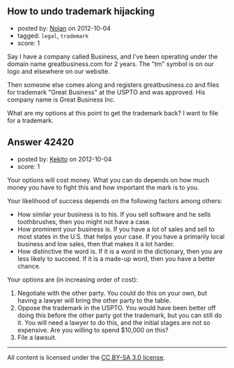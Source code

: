 ## How to undo trademark hijacking

- posted by: [Nolan](https://stackexchange.com/users/-1/19991-nolan) on 2012-10-04
- tagged: `legal`, `trademark`
- score: 1

Say I have a company called Business, and I've been operating under the domain name greatbusiness.com for 2 years. The "tm" symbol is on our logo and elsewhere on our website.

Then someone else comes along and registers greatbusiness.co and files for trademark "Great Business" at the USPTO and was approved. His company name is Great Business Inc.

What are my options at this point to get the trademark back? I want to file for a trademark.


## Answer 42420

- posted by: [Kekito](https://stackexchange.com/users/-1/5898-kekito) on 2012-10-04
- score: 1

Your options will cost money.  What you can do depends on how much money you have to fight this and how important the mark is to you.

Your likelihood of success depends on the following factors among others:

 - How similar your business is to his.  If you sell software and he sells toothbrushes, then you might not have a case.
 - How prominent your business is.  If you have a lot of sales and sell to most states in the U.S. that helps your case.  If you have a primarily local business and low sales, then that makes it a lot harder.
 - How distinctive the word is.  If it is a word in the dictionary, then you are less likely to succeed.  If it is a made-up word, then you have a better chance.

Your options are (in increasing order of cost):

 1. Negotiate with the other party.  You could do this on your own, but having a lawyer will bring the other party to the table.
 2. Oppose the trademark in the USPTO. You would have been better off doing this before the other party got the trademark, but you can still do it.  You will need a lawyer to do this, and the initial stages are not so expensive.  Are you willing to spend $10,000 on this?
 3. File a lawsuit.




---

All content is licensed under the [CC BY-SA 3.0 license](https://creativecommons.org/licenses/by-sa/3.0/).
